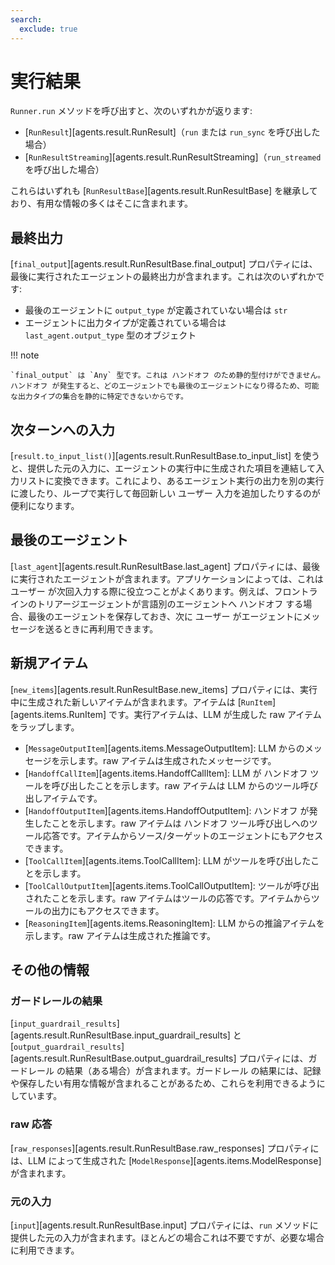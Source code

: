 ```yaml
---
search:
  exclude: true
---
```

# 実行結果

`Runner.run` メソッドを呼び出すと、次のいずれかが返ります:

- [`RunResult`][agents.result.RunResult]（`run` または `run_sync` を呼び出した場合）
- [`RunResultStreaming`][agents.result.RunResultStreaming]（`run_streamed` を呼び出した場合）

これらはいずれも [`RunResultBase`][agents.result.RunResultBase] を継承しており、有用な情報の多くはそこに含まれます。

## 最終出力

[`final_output`][agents.result.RunResultBase.final_output] プロパティには、最後に実行されたエージェントの最終出力が含まれます。これは次のいずれかです:

- 最後のエージェントに `output_type` が定義されていない場合は `str`
- エージェントに出力タイプが定義されている場合は `last_agent.output_type` 型のオブジェクト

!!! note

    `final_output` は `Any` 型です。これは ハンドオフ のため静的型付けができません。ハンドオフ が発生すると、どのエージェントでも最後のエージェントになり得るため、可能な出力タイプの集合を静的に特定できないからです。

## 次ターンへの入力

[`result.to_input_list()`][agents.result.RunResultBase.to_input_list] を使うと、提供した元の入力に、エージェントの実行中に生成された項目を連結して入力リストに変換できます。これにより、あるエージェント実行の出力を別の実行に渡したり、ループで実行して毎回新しい ユーザー 入力を追加したりするのが便利になります。

## 最後のエージェント

[`last_agent`][agents.result.RunResultBase.last_agent] プロパティには、最後に実行されたエージェントが含まれます。アプリケーションによっては、これは ユーザー が次回入力する際に役立つことがよくあります。例えば、フロントラインのトリアージエージェントが言語別のエージェントへ ハンドオフ する場合、最後のエージェントを保存しておき、次に ユーザー がエージェントにメッセージを送るときに再利用できます。

## 新規アイテム

[`new_items`][agents.result.RunResultBase.new_items] プロパティには、実行中に生成された新しいアイテムが含まれます。アイテムは [`RunItem`][agents.items.RunItem] です。実行アイテムは、LLM が生成した raw アイテムをラップします。

- [`MessageOutputItem`][agents.items.MessageOutputItem]: LLM からのメッセージを示します。raw アイテムは生成されたメッセージです。
- [`HandoffCallItem`][agents.items.HandoffCallItem]: LLM が ハンドオフ ツールを呼び出したことを示します。raw アイテムは LLM からのツール呼び出しアイテムです。
- [`HandoffOutputItem`][agents.items.HandoffOutputItem]: ハンドオフ が発生したことを示します。raw アイテムは ハンドオフ ツール呼び出しへのツール応答です。アイテムからソース/ターゲットのエージェントにもアクセスできます。
- [`ToolCallItem`][agents.items.ToolCallItem]: LLM がツールを呼び出したことを示します。
- [`ToolCallOutputItem`][agents.items.ToolCallOutputItem]: ツールが呼び出されたことを示します。raw アイテムはツールの応答です。アイテムからツールの出力にもアクセスできます。
- [`ReasoningItem`][agents.items.ReasoningItem]: LLM からの推論アイテムを示します。raw アイテムは生成された推論です。

## その他の情報

### ガードレールの結果

[`input_guardrail_results`][agents.result.RunResultBase.input_guardrail_results] と [`output_guardrail_results`][agents.result.RunResultBase.output_guardrail_results] プロパティには、ガードレール の結果（ある場合）が含まれます。ガードレール の結果には、記録や保存したい有用な情報が含まれることがあるため、これらを利用できるようにしています。

### raw 応答

[`raw_responses`][agents.result.RunResultBase.raw_responses] プロパティには、LLM によって生成された [`ModelResponse`][agents.items.ModelResponse] が含まれます。

### 元の入力

[`input`][agents.result.RunResultBase.input] プロパティには、`run` メソッドに提供した元の入力が含まれます。ほとんどの場合これは不要ですが、必要な場合に利用できます。